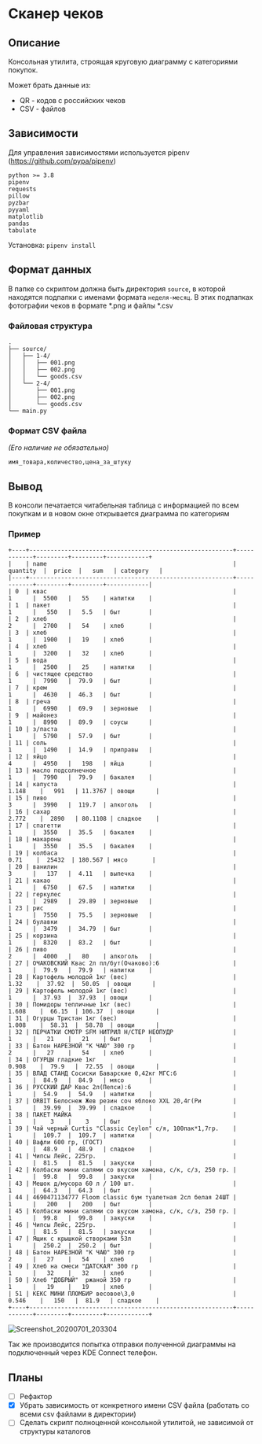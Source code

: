 # Сканер чеков

## Описание

Консольная утилита, строящая круговую диаграмму с категориями покупок.

Может брать данные из:

* QR - кодов с российских чеков
* CSV - файлов

## Зависимости

Для управления зависимостями используется pipenv (https://github.com/pypa/pipenv)

```
python >= 3.8
pipenv
requests
pillow
pyzbar
pyyaml
matplotlib
pandas
tabulate
```

Установка: `pipenv install`

## Формат данных

В папке со скриптом должна быть директория `source`, в которой находятся подпапки с именами формата `неделя-месяц`. В этих подпапках фотографии чеков в формате *.png и файлы *.csv

### Файловая структура

```
.
├── source/
│   ├── 1-4/
│   │   ├── 001.png
│   │   ├── 002.png
│   │   └── goods.csv
│   └── 2-4/
│       ├── 001.png
│       ├── 002.png
│       └── goods.csv  
└── main.py
```

### Формат CSV файла

*(Его наличие не обязательно)*

```csv
имя_товара,количество,цена_за_штуку
```

## Вывод

В консоли печатается читабельная таблица с информацией по всем покупкам и в новом окне открывается диаграмма по категориям

### Пример

```
+----+----------------------------------------------------------+------------+---------+---------+------------+
|    | name                                                     |  quantity  |  price  |   sum   | category   |
|----+----------------------------------------------------------+------------+---------+---------+------------|
| 0  | квас                                                     |     1      |  5500   |   55    | напитки    |
| 1  | пакет                                                    |     1      |   550   |   5.5   | быт        |
| 2  | хлеб                                                     |     2      |  2700   |   54    | хлеб       |
| 3  | хлеб                                                     |     1      |  1900   |   19    | хлеб       |
| 4  | хлеб                                                     |     1      |  3200   |   32    | хлеб       |
| 5  | вода                                                     |     1      |  2500   |   25    | напитки    |
| 6  | чистящее средство                                        |     1      |  7990   |  79.9   | быт        |
| 7  | крем                                                     |     1      |  4630   |  46.3   | быт        |
| 8  | греча                                                    |     1      |  6990   |  69.9   | зерновые   |
| 9  | майонез                                                  |     1      |  8990   |  89.9   | соусы      |
| 10 | з/паста                                                  |     1      |  5790   |  57.9   | быт        |
| 11 | соль                                                     |     1      |  1490   |  14.9   | приправы   |
| 12 | яйцо                                                     |     4      |  4950   |   198   | яйца       |
| 13 | масло подсолнечное                                       |     1      |  7990   |  79.9   | бакалея    |
| 14 | капуста                                                  |   1.148    |   991   | 11.3767 | овощи      |
| 15 | пиво                                                     |     3      |  3990   |  119.7  | алкоголь   |
| 16 | сахар                                                    |   2.772    |  2890   | 80.1108 | сладкое    |
| 17 | спагетти                                                 |     1      |  3550   |  35.5   | бакалея    |
| 18 | макароны                                                 |     1      |  3550   |  35.5   | бакалея    |
| 19 | колбаса                                                  |    0.71    |  25432  | 180.567 | мясо       |
| 20 | ванилин                                                  |     3      |   137   |  4.11   | выпечка    |
| 21 | какао                                                    |     1      |  6750   |  67.5   | напитки    |
| 22 | геркулес                                                 |     1      |  2989   |  29.89  | зерновые   |
| 23 | рис                                                      |     1      |  7550   |  75.5   | зерновые   |
| 24 | булавки                                                  |     1      |  3479   |  34.79  | быт        |
| 25 | корзина                                                  |     1      |  8320   |  83.2   | быт        |
| 26 | пиво                                                     |     2      |  4000   |   80    | алкоголь   |
| 27 | ОЧАКОВСКИЙ Квас 2л пл/бут(Очаково):6                     |     1      |  79.9   |  79.9   | напитки    |
| 28 | Картофель молодой 1кг (вес)                              |    1.32    |  37.92  |  50.05  | овощи      |
| 29 | Картофель молодой 1кг (вес)                              |     1      |  37.93  |  37.93  | овощи      |
| 30 | Помидоры тепличные 1кг (вес)                             |   1.608    |  66.15  | 106.37  | овощи      |
| 31 | Огурцы Тристан 1кг (вес)                                 |   1.008    |  58.31  |  58.78  | овощи      |
| 32 | ПЕРЧАТКИ СМОТР SFM НИТРИЛ Н/СТЕР НЕОПУДР                 |     1      |   21    |   21    | быт        |
| 33 | Батон НАРЕЗНОЙ "К ЧАЮ" 300 гр                            |     2      |   27    |   54    | хлеб       |
| 34 | ОГУРЦЫ гладкие 1кг                                       |   0.908    |  79.9   |  72.55  | овощи      |
| 35 | ВЛАД СТАНД Сосиски Баварские 0,42кг МГС:6                |     1      |  84.9   |  84.9   | мясо       |
| 36 | РУССКИЙ ДАР Квас 2л(Пепси):6                             |     1      |  54.9   |  54.9   | напитки    |
| 37 | ORBIT Белоснеж Жев резин соч яблоко XXL 20,4г(Ри         |     1      |  39.99  |  39.99  | сладкое    |
| 38 | ПАКЕТ МАЙКА                                              |     1      |    3    |    3    | быт        |
| 39 | Чай черный Curtis "Classic Ceylon" с/я, 100пак*1,7гр.    |     1      |  109.7  |  109.7  | напитки    |
| 40 | Вафли 600 гр, (ГОСТ)                                     |     1      |  48.9   |  48.9   | сладкое    |
| 41 | Чипсы Лейс, 225гр.                                       |     1      |  81.5   |  81.5   | закуски    |
| 42 | Колбаски мини салями со вкусом хамона, с/к, с/з, 250 гр. |     1      |  99.8   |  99.8   | закуски    |
| 43 | Мешок д/мусора 60 л / 100 шт.                            |     1      |  64.3   |  64.3   | быт        |
| 44 | 4690471134777 Floom classic бум туалетная 2сл белая 24ШТ |     1      |   200   |   200   | быт        |
| 45 | Колбаски мини салями со вкусом хамона, с/к, с/з, 250 гр. |     1      |  99.8   |  99.8   | закуски    |
| 46 | Чипсы Лейс, 225гр.                                       |     1      |  81.5   |  81.5   | закуски    |
| 47 | Ящик с крышкой створками 53л                             |     1      |  250.2  |  250.2  | быт        |
| 48 | Батон НАРЕЗНОЙ "К ЧАЮ" 300 гр                            |     2      |   27    |   54    | хлеб       |
| 49 | Хлеб на смеси "ДАТСКАЯ" 300 гр                           |     1      |   32    |   32    | хлеб       |
| 50 | Хлеб "ДОБРЫЙ"  ржаной 350 гр                             |     1      |   19    |   19    | хлеб       |
| 51 | КЕКС МИНИ ПЛОМБИР весовое\3,0                            |   0.546    |   150   |  81.9   | сладкое    |
+----+----------------------------------------------------------+------------+---------+---------+------------+
```

![Screenshot_20200701_203304](https://user-images.githubusercontent.com/51821039/86274528-7ba69200-bbda-11ea-85ff-177e11c7c0db.png)


Так же производится попытка отправки полученной диаграммы на подключенный через KDE Connect телефон.

## Планы

- [ ] Рефактор
- [x] Убрать зависимость от конкретного имени CSV файла (работать со всеми csv файлами в директории)
- [ ] Сделать скрипт полноценной консольной утилитой, не зависимой от структуры каталогов
